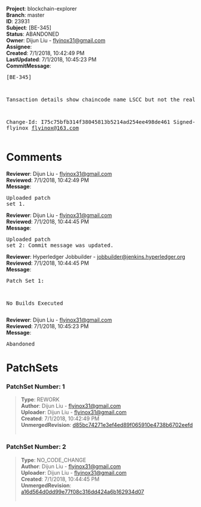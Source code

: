 <strong>Project</strong>: blockchain-explorer<br><strong>Branch</strong>: master<br><strong>ID</strong>: 23931<br><strong>Subject</strong>: [BE-345]<br><strong>Status</strong>: ABANDONED<br><strong>Owner</strong>: Dijun Liu - flyinox31@gmail.com<br><strong>Assignee</strong>:<br><strong>Created</strong>: 7/1/2018, 10:42:49 PM<br><strong>LastUpdated</strong>: 7/1/2018, 10:45:23 PM<br><strong>CommitMessage</strong>:<br><pre>[BE-345]

Tansaction details show chaincode name LSCC but not the real one

Change-Id: I75c75bfb314f38045813b5214ad254ee498de461
Signed-off-by: flyinox <flyinox@163.com>
</pre><h1>Comments</h1><strong>Reviewer</strong>: Dijun Liu - flyinox31@gmail.com<br><strong>Reviewed</strong>: 7/1/2018, 10:42:49 PM<br><strong>Message</strong>: <pre>Uploaded patch set 1.</pre><strong>Reviewer</strong>: Dijun Liu - flyinox31@gmail.com<br><strong>Reviewed</strong>: 7/1/2018, 10:44:45 PM<br><strong>Message</strong>: <pre>Uploaded patch set 2: Commit message was updated.</pre><strong>Reviewer</strong>: Hyperledger Jobbuilder - jobbuilder@jenkins.hyperledger.org<br><strong>Reviewed</strong>: 7/1/2018, 10:44:45 PM<br><strong>Message</strong>: <pre>Patch Set 1:

No Builds Executed</pre><strong>Reviewer</strong>: Dijun Liu - flyinox31@gmail.com<br><strong>Reviewed</strong>: 7/1/2018, 10:45:23 PM<br><strong>Message</strong>: <pre>Abandoned</pre><h1>PatchSets</h1><h3>PatchSet Number: 1</h3><blockquote><strong>Type</strong>: REWORK<br><strong>Author</strong>: Dijun Liu - flyinox31@gmail.com<br><strong>Uploader</strong>: Dijun Liu - flyinox31@gmail.com<br><strong>Created</strong>: 7/1/2018, 10:42:49 PM<br><strong>UnmergedRevision</strong>: [d85bc74271e3ef4ed89f065910e4738b6702eefd](https://github.com/hyperledger-gerrit-archive/blockchain-explorer/commit/d85bc74271e3ef4ed89f065910e4738b6702eefd)<br><br></blockquote><h3>PatchSet Number: 2</h3><blockquote><strong>Type</strong>: NO_CODE_CHANGE<br><strong>Author</strong>: Dijun Liu - flyinox31@gmail.com<br><strong>Uploader</strong>: Dijun Liu - flyinox31@gmail.com<br><strong>Created</strong>: 7/1/2018, 10:44:45 PM<br><strong>UnmergedRevision</strong>: [a16d564d0dd99e77f08c316dd424a6b162934d07](https://github.com/hyperledger-gerrit-archive/blockchain-explorer/commit/a16d564d0dd99e77f08c316dd424a6b162934d07)<br><br></blockquote>